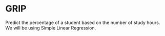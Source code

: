 # GRIP
Predict the percentage of a student based on the number of study hours. We will be using Simple Linear Regression.
